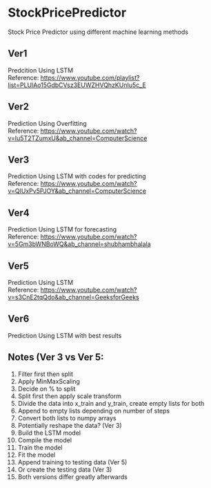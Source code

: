 # StockPricePredictor
Stock Price Predictor using different machine learning methods

## Ver1
Predcition Using LSTM<br />
Reference: https://www.youtube.com/playlist?list=PLUlAo15GdbCVsz3EUWZHVQhzKUnIu5c_E <br />


## Ver2
Prediction Using Overfitting<br />
Reference: https://www.youtube.com/watch?v=Iu5T2TZumxU&ab_channel=ComputerScience

## Ver3
Prediction Using LSTM with codes for predicting<br />
Reference: https://www.youtube.com/watch?v=QIUxPv5PJOY&ab_channel=ComputerScience

## Ver4
Prediction Using LSTM for forecasting<br />
Reference: https://www.youtube.com/watch?v=5Gm3bWNBoWQ&ab_channel=shubhambhalala

## Ver5
Prediction Using LSTM<br />
Reference: https://www.youtube.com/watch?v=s3CnE2tqQdo&ab_channel=GeeksforGeeks

## Ver6
Prediction Using LSTM with best results

## Notes (Ver 3 vs Ver 5:
1. Filter first then split
2. Apply MinMaxScaling
3. Decide on % to split
4. Split first then apply scale transform
5. Divide the data into x_train and y_train, create empty lists for both
6. Append to empty lists depending on number of steps
7. Convert both lists to numpy arrays
8. Potentially reshape the data? (Ver 3)
9. Build the LSTM model
10. Compile the model
11. Train the model
12. Fit the model
13. Append training to testing data (Ver 5)
14. Or create the testing data (Ver 3)
15. Both versions differ greatly afterwards
